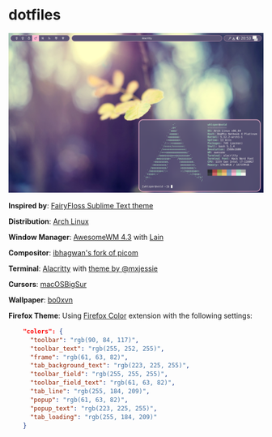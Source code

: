 # dotfiles

![screenshot](screenshot.png)

**Inspired by**: [FairyFloss Sublime Text theme](https://sailorhg.github.io/fairyfloss/)

**Distribution**: [Arch Linux](https://archlinux.org)

**Window Manager**: [AwesomeWM 4.3](https://github.com/awesomeWM/awesome) with [Lain](https://github.com/lcpz/lain)

**Compositor**: [ibhagwan's fork of picom](https://github.com/ibhagwan/picom)

**Terminal**: [Alacritty](https://github.com/alacritty/alacritty) with [theme by @mxjessie](https://github.com/mxjessie/alacritty-fairyfloss)

**Cursors**: [macOSBigSur](https://github.com/ful1e5/apple_cursor)

**Wallpaper**: [bo0xvn](https://www.deviantart.com/bo0xvn/art/76-II-343800555)

**Firefox Theme**: Using [Firefox Color](https://addons.mozilla.org/en-US/firefox/addon/firefox-color/) extension with the following settings:

```json
    "colors": {
      "toolbar": "rgb(90, 84, 117)",
      "toolbar_text": "rgb(255, 252, 255)",
      "frame": "rgb(61, 63, 82)",
      "tab_background_text": "rgb(223, 225, 255)",
      "toolbar_field": "rgb(255, 255, 255)",
      "toolbar_field_text": "rgb(61, 63, 82)",
      "tab_line": "rgb(255, 184, 209)",
      "popup": "rgb(61, 63, 82)",
      "popup_text": "rgb(223, 225, 255)",
      "tab_loading": "rgb(255, 184, 209)"
    }
```